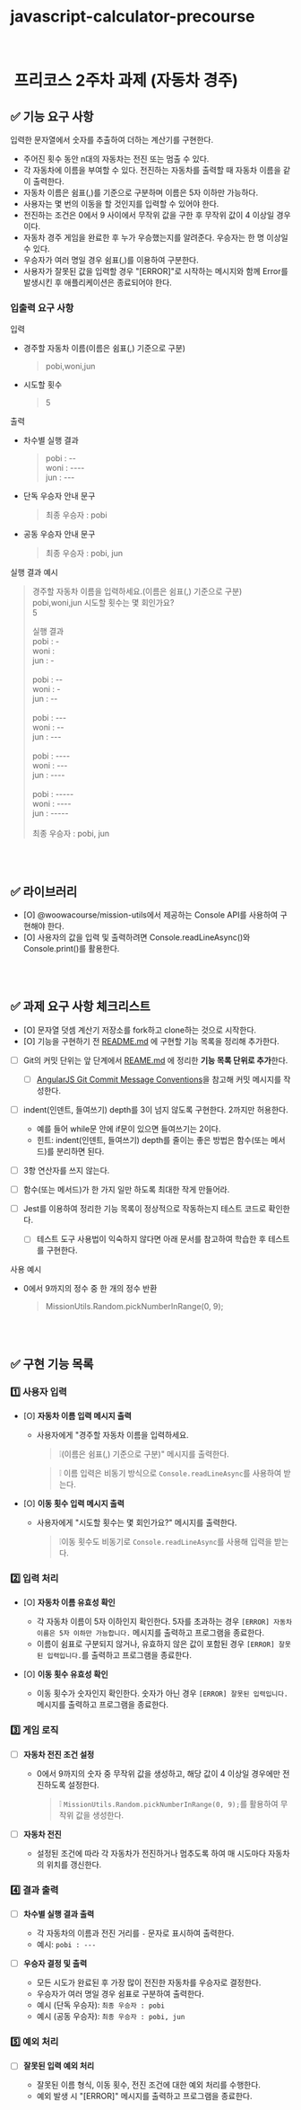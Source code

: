 # javascript-calculator-precourse

<br/>

#  프리코스 2주차 과제 (자동차 경주)

## ✅ 기능 요구 사항

입력한 문자열에서 숫자를 추출하여 더하는 계산기를 구현한다.

- 주어진 횟수 동안 n대의 자동차는 전진 또는 멈출 수 있다.
- 각 자동차에 이름을 부여할 수 있다. 전진하는 자동차를 출력할 때 자동차 이름을 같이 출력한다.
- 자동차 이름은 쉼표(,)를 기준으로 구분하며 이름은 5자 이하만 가능하다.
- 사용자는 몇 번의 이동을 할 것인지를 입력할 수 있어야 한다.
- 전진하는 조건은 0에서 9 사이에서 무작위 값을 구한 후 무작위 값이 4 이상일 경우이다.
- 자동차 경주 게임을 완료한 후 누가 우승했는지를 알려준다. 우승자는 한 명 이상일 수 있다.
- 우승자가 여러 명일 경우 쉼표(,)를 이용하여 구분한다.
- 사용자가 잘못된 값을 입력할 경우 "[ERROR]"로 시작하는 메시지와 함께 Error를 발생시킨 후 애플리케이션은 종료되어야 한다.

### 입출력 요구 사항

입력

- 경주할 자동차 이름(이름은 쉼표(,) 기준으로 구분)

  > pobi,woni,jun

- 시도할 횟수
  > 5

출력

- 차수별 실행 결과

  > pobi : -- <br>
  > woni : ---- <br>
  > jun : ---

- 단독 우승자 안내 문구

  > 최종 우승자 : pobi

- 공동 우승자 안내 문구
  > 최종 우승자 : pobi, jun

실행 결과 예시

> 경주할 자동차 이름을 입력하세요.(이름은 쉼표(,) 기준으로 구분)
> pobi,woni,jun
> 시도할 횟수는 몇 회인가요? <br>
> 5
>
> 실행 결과 <br>
> pobi : - <br>
> woni : <br>
> jun : - <br> <br>
> pobi : --<br>
> woni : -<br>
> jun : --<br> <br>
> pobi : ---<br>
> woni : --<br>
> jun : ---<br> <br>
> pobi : ----<br>
> woni : ---<br>
> jun : ----<br> <br>
> pobi : -----<br>
> woni : ----<br>
> jun : -----<br> <br>
> 최종 우승자 : pobi, jun

<br/>
<br/>

## ✅ 라이브러리

- [O] @woowacourse/mission-utils에서 제공하는 Console API를 사용하여 구현해야 한다.
- [O] 사용자의 값을 입력 및 출력하려면 Console.readLineAsync()와 Console.print()를 활용한다.

<br/>
<br/>

## ✅ 과제 요구 사항 체크리스트

- [O] 문자열 덧셈 계산기 저장소를 fork하고 clone하는 것으로 시작한다.
- [O] 기능을 구현하기 전 [README.md](http://README.md) 에 구현할 기능 목록을 정리해 추가한다.
- [ ] Git의 커밋 단위는 앞 단계에서 [REAME.md](http://REAME.md) 에 정리한 **기능 목록 단위로 추가**한다.

  - [ ] [AngularJS Git Commit Message Conventions](https://gist.github.com/stephenparish/9941e89d80e2bc58a153)을 참고해 커밋 메시지를 작성한다.

- [ ] indent(인덴트, 들여쓰기) depth를 3이 넘지 않도록 구현한다. 2까지만 허용한다.
  - 예를 들어 while문 안에 if문이 있으면 들여쓰기는 2이다.
  - 힌트: indent(인덴트, 들여쓰기) depth를 줄이는 좋은 방법은 함수(또는 메서드)를 분리하면 된다.
- [ ] 3항 연산자를 쓰지 않는다.
- [ ] 함수(또는 메서드)가 한 가지 일만 하도록 최대한 작게 만들어라.
- [ ] Jest를 이용하여 정리한 기능 목록이 정상적으로 작동하는지 테스트 코드로 확인한다.
  - [ ] 테스트 도구 사용법이 익숙하지 않다면 아래 문서를 참고하여 학습한 후 테스트를 구현한다.

사용 예시

- 0에서 9까지의 정수 중 한 개의 정수 반환
  > MissionUtils.Random.pickNumberInRange(0, 9);

<br/>
<br/>

## ✅ 구현 기능 목록

### 1️⃣ 사용자 입력

- [O] **자동차 이름 입력 메시지 출력**

  - 사용자에게 "경주할 자동차 이름을 입력하세요.

    > ❕(이름은 쉼표(,) 기준으로 구분)" 메시지를 출력한다.

    > ❕ 이름 입력은 비동기 방식으로 `Console.readLineAsync`를 사용하여 받는다.

- [O] **이동 횟수 입력 메시지 출력**

  - 사용자에게 "시도할 횟수는 몇 회인가요?" 메시지를 출력한다.
    > ❕이동 횟수도 비동기로 `Console.readLineAsync`를 사용해 입력을 받는다.

### 2️⃣ 입력 처리

- [O] **자동차 이름 유효성 확인**

  - 각 자동차 이름이 5자 이하인지 확인한다. 5자를 초과하는 경우 `[ERROR] 자동차 이름은 5자 이하만 가능합니다.` 메시지를 출력하고 프로그램을 종료한다.
  - 이름이 쉼표로 구분되지 않거나, 유효하지 않은 값이 포함된 경우 `[ERROR] 잘못된 입력입니다.`를 출력하고 프로그램을 종료한다.

- [O] **이동 횟수 유효성 확인**

  - 이동 횟수가 숫자인지 확인한다. 숫자가 아닌 경우 `[ERROR] 잘못된 입력입니다.` 메시지를 출력하고 프로그램을 종료한다.

### 3️⃣ 게임 로직

- [ ] **자동차 전진 조건 설정**

  - 0에서 9까지의 숫자 중 무작위 값을 생성하고, 해당 값이 4 이상일 경우에만 전진하도록 설정한다.
    > ❕ `MissionUtils.Random.pickNumberInRange(0, 9);`를 활용하여 무작위 값을 생성한다.

- [ ] **자동차 전진**

  - 설정된 조건에 따라 각 자동차가 전진하거나 멈추도록 하여 매 시도마다 자동차의 위치를 갱신한다.

### 4️⃣ 결과 출력

- [ ] **차수별 실행 결과 출력**

  - 각 자동차의 이름과 전진 거리를 `-` 문자로 표시하여 출력한다.
  - 예시: `pobi : ---`

- [ ] **우승자 결정 및 출력**

  - 모든 시도가 완료된 후 가장 많이 전진한 자동차를 우승자로 결정한다.
  - 우승자가 여러 명일 경우 쉼표로 구분하여 출력한다.
  - 예시 (단독 우승자): `최종 우승자 : pobi`
  - 예시 (공동 우승자): `최종 우승자 : pobi, jun`

### 5️⃣ 예외 처리

- [ ] **잘못된 입력 예외 처리**

  - 잘못된 이름 형식, 이동 횟수, 전진 조건에 대한 예외 처리를 수행한다.
  - 예외 발생 시 "[ERROR]" 메시지를 출력하고 프로그램을 종료한다.

